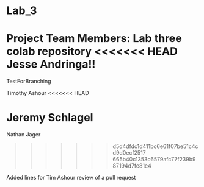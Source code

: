 # Lab_3
Project Team Members: 
Lab three colab repository
<<<<<<< HEAD
Jesse Andringa!!
=======

TestForBranching

Timothy Ashour
<<<<<<< HEAD

Jeremy Schlagel
=======
Nathan Jager
>>>>>>> d5d4dfdc1d411bc6e61f07be51c4cd9d0ecf2517
>>>>>>> 665b40c1353c6579afc77f239b987194d7fe81e4


Added lines for Tim Ashour review of a pull request
